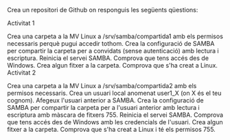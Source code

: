 Crea un repositori de Github on responguis les següents qüestions: 

Activitat 1

Crea una carpeta a la MV Linux a /srv/samba/compartida1 amb els permisos necessaris perquè pugui accedir tothom.
Crea la configuració de SAMBA per compartir la carpeta per a convidats (sense autenticació) amb lectura i escriptura.
Reinicia el servei SAMBA.
Comprova que tens accés des de Windows.
Crea algun fitxer a la carpeta.
Comprova que s'ha creat a Linux.
Activitat 2

Crea una carpeta a la MV Linux a /srv/samba/compartida2 amb els permisos necessaris.
Crea un usuari local anomenat user1_X (on X és el teu cognom).
Afegeux l'usuari anterior a SAMBA.
Crea la configuració de SAMBA per compartir la carpeta per a l'usuari anterior amb lectura i escriptura amb màscara de fitxers 755.
Reinicia el servei SAMBA.
Comprova que tens accés des de Windows amb les credencials de l'usuari.
Crea algun fitxer a la carpeta.
Comprova que s'ha creat a Linux i té els permisos 755.
